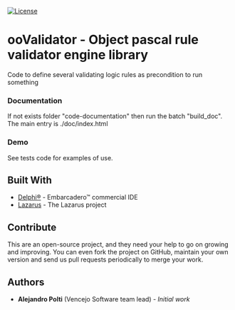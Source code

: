 [![License](https://img.shields.io/badge/License-BSD%203--Clause-blue.svg)](https://opensource.org/licenses/BSD-3-Clause)

# ooValidator - Object pascal rule validator engine library
Code to define several validating logic rules as precondition to run something

### Documentation
If not exists folder "code-documentation" then run the batch "build_doc". The main entry is ./doc/index.html

### Demo
See tests code for examples of use.

## Built With
* [Delphi&reg;](https://www.embarcadero.com/products/rad-studio) - Embarcadero&trade; commercial IDE
* [Lazarus](https://www.lazarus-ide.org/) - The Lazarus project

## Contribute
This are an open-source project, and they need your help to go on growing and improving.
You can even fork the project on GitHub, maintain your own version and send us pull requests periodically to merge your work.

## Authors
* **Alejandro Polti** (Vencejo Software team lead) - *Initial work*